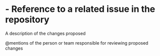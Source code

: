 # - Reference to a related issue in the repository

A description of the changes proposed

@mentions of the person or team responsible for reviewing proposed changes
